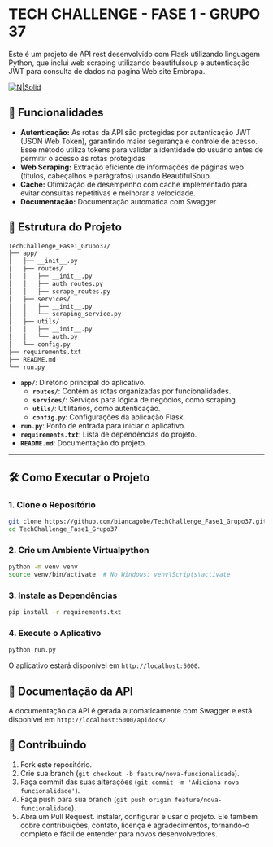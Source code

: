 # TECH CHALLENGE - FASE 1 - GRUPO 37

Este é um projeto de API rest desenvolvido com Flask utilizando linguagem Python, que inclui web scraping utilizando beautifulsoup e autenticação JWT para consulta de dados na pagina Web site Embrapa.

[![N|Solid](https://seeklogo.com/images/E/Embrapa-logo-3C71B11BFE-seeklogo.com.png)](http://vitibrasil.cnpuv.embrapa.br/index.php?opcao=opt_06)

## 🚀 Funcionalidades

- **Autenticação:** As rotas da API são protegidas por autenticação JWT (JSON Web Token), garantindo maior segurança e controle de acesso. Esse método utiliza tokens para validar a identidade do usuário antes de permitir o acesso às rotas protegidas
- **Web Scraping:** Extração eficiente de informações de páginas web (títulos, cabeçalhos e parágrafos) usando BeautifulSoup.
- **Cache:** Otimização de desempenho com cache implementado para evitar consultas repetitivas e melhorar a velocidade.
- **Documentação:** Documentação automática com Swagger

## 📁 Estrutura do Projeto

```bash
TechChallenge_Fase1_Grupo37/
├── app/
│   ├── __init__.py
│   ├── routes/
│   │   ├── __init__.py
│   │   ├── auth_routes.py
│   │   ├── scrape_routes.py
│   ├── services/
│   │   ├── __init__.py
│   │   └── scraping_service.py
│   ├── utils/
│   │   ├── __init__.py
│   │   └── auth.py
│   └── config.py
├── requirements.txt
├── README.md
└── run.py
```

- **`app/`**: Diretório principal do aplicativo.
  - **`routes/`**: Contém as rotas organizadas por funcionalidades.
  - **`services/`**: Serviços para lógica de negócios, como scraping.
  - **`utils/`**: Utilitários, como autenticação.
  - **`config.py`**: Configurações da aplicação Flask.
- **`run.py`**: Ponto de entrada para iniciar o aplicativo.
- **`requirements.txt`**: Lista de dependências do projeto.
- **`README.md`**: Documentação do projeto.
---

## 🛠️ Como Executar o Projeto

### 1. Clone o Repositório

```bash
git clone https://github.com/biancagobe/TechChallenge_Fase1_Grupo37.git
cd TechChallenge_Fase1_Grupo37
```

### 2. Crie um Ambiente Virtualpython

```bash
python -m venv venv
source venv/bin/activate  # No Windows: venv\Scripts\activate
```

### 3. Instale as Dependências

```bash
pip install -r requirements.txt
```

### 4. Execute o Aplicativo

```bash
python run.py
```

O aplicativo estará disponível em `http://localhost:5000`.

## 📖 Documentação da API

A documentação da API é gerada automaticamente com Swagger e está disponível em `http://localhost:5000/apidocs/`.

## 🤝 Contribuindo

1. Fork este repositório.
2. Crie sua branch (`git checkout -b feature/nova-funcionalidade`).
3. Faça commit das suas alterações (`git commit -m 'Adiciona nova funcionalidade'`).
4. Faça push para sua branch (`git push origin feature/nova-funcionalidade`).
5. Abra um Pull Request.
instalar, configurar e usar o projeto. Ele também cobre contribuições, contato, licença e agradecimentos, tornando-o completo e fácil de entender para novos desenvolvedores.